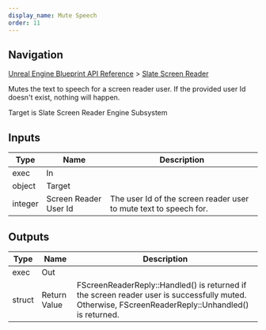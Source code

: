 ```yaml
---
display_name: Mute Speech
order: 11
---
```

## Navigation

[Unreal Engine Blueprint API Reference](https://dev.epicgames.com/documentation/en-us/unreal-engine/BlueprintAPI) > [Slate Screen Reader](https://dev.epicgames.com/documentation/en-us/unreal-engine/BlueprintAPI/SlateScreenReader)

Mutes the text to speech for a screen reader user.
If the provided user Id doesn't exist, nothing will happen.

Target is Slate Screen Reader Engine Subsystem

## Inputs

| Type | Name | Description |
| --- | --- | --- |
| exec | In |  |
| object | Target |  |
| integer | Screen Reader User Id | The user Id of the screen reader user to mute text to speech for. |

## Outputs

| Type | Name | Description |
| --- | --- | --- |
| exec | Out |  |
| struct | Return Value | FScreenReaderReply::Handled() is returned if the screen reader user is successfully muted. Otherwise, FScreenReaderReply::Unhandled() is returned. |
